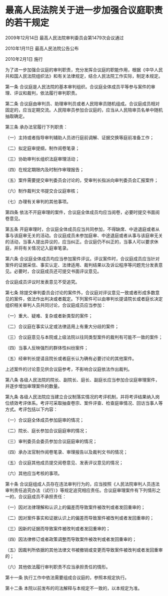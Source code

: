 # 最高人民法院关于进一步加强合议庭职责的若干规定

2009年12月14日 最高人民法院审判委员会第1479次会议通过

2010年1月11日 最高人民法院公告公布

2010年2月1日 施行

为了进一步加强合议庭的审判职责，充分发挥合议庭的职能作用，根据《中华人民共和国人民法院组织法》和有关法律规定，结合人民法院工作实际，制定本规定。

第一条 合议庭是人民法院的基本审判组织。合议庭全体成员平等参与案件的审理、评议和裁判，依法履行审判职责。

第二条 合议庭由审判员、助理审判员或者人民陪审员随机组成。合议庭成员相对固定的，应当定期交流。人民陪审员参加合议庭的，应当从人民陪审员名单中随机抽取确定。

第三条 承办法官履行下列职责：

（一）主持或者指导审判辅助人员进行庭前调解、证据交换等庭前准备工作；

（二）拟定庭审提纲，制作阅卷笔录；

（三）协助审判长组织法庭审理活动；

（四）在规定期限内及时制作审理报告；

（五）案件需要提交审判委员会讨论的，受审判长指派向审判委员会汇报案件；

（六）制作裁判文书提交合议庭审核；

（七）办理有关审判的其他事项。

第四条 依法不开庭审理的案件，合议庭全体成员均应当阅卷，必要时提交书面阅卷意见。

第五条 开庭审理时，合议庭全体成员应当共同参加，不得缺席、中途退庭或者从事与该庭审无关的活动。合议庭成员未参加庭审、中途退庭或者从事与该庭审无关的活动，当事人提出异议的，应当纠正。合议庭仍不纠正的，当事人可以要求休庭，并将有关情况记入庭审笔录。

第六条 合议庭全体成员均应当参加案件评议。评议案件时，合议庭成员应当针对案件的证据采信、事实认定、法律适用、裁判结果以及诉讼程序等问题充分发表意见。必要时，合议庭成员还可提交书面评议意见。

合议庭成员评议时发表意见不受追究。

第七条 除提交审判委员会讨论的案件外，合议庭对评议意见一致或者形成多数意见的案件，依法作出判决或者裁定。下列案件可以由审判长提请院长或者庭长决定组织相关审判人员共同讨论，合议庭成员应当参加：

（一）重大、疑难、复杂或者新类型的案件；

（二）合议庭在事实认定或法律适用上有重大分歧的案件；

（三）合议庭意见与本院或上级法院以往同类型案件的裁判有可能不一致的案件；

（四）当事人反映强烈的群体性纠纷案件；

（五）经审判长提请且院长或者庭长认为确有必要讨论的其他案件。

上述案件的讨论意见供合议庭参考，不影响合议庭依法作出裁判。

第八条 各级人民法院的院长、副院长、庭长、副庭长应当参加合议庭审理案件，并逐步增加审理案件的数量。

第九条 各级人民法院应当建立合议制落实情况的考评机制，并将考评结果纳入岗位绩效考评体系。考评可采取抽查卷宗、案件评查、检查庭审情况、回访当事人等方式。考评包括以下内容：

（一）合议庭全体成员参加庭审的情况；

（二）院长、庭长参加合议庭庭审的情况；

（三）审判委员会委员参加合议庭庭审的情况；

（四）承办法官制作阅卷笔录、审理报告以及裁判文书的情况；

（五）合议庭其他成员提交阅卷意见、发表评议意见的情况；

（六）其他应当考核的事项。

第十条 合议庭组成人员存在违法审判行为的，应当按照《人民法院审判人员违法审判责任追究办法（试行）》等规定追究相应责任。合议庭审理案件有下列情形之一的，合议庭成员不承担责任：

（一）因对法律理解和认识上的偏差而导致案件被改判或者发回重审的；

（二）因对案件事实和证据认识上的偏差而导致案件被改判或者发回重审的；

（三）因新的证据而导致案件被改判或者发回重审的；

（四）因法律修订或者政策调整而导致案件被改判或者发回重审的；

（五）因裁判所依据的其他法律文书被撤销或变更而导致案件被改判或者发回重审的；

（六）其他依法履行审判职责不应当承担责任的情形。

第十一条 执行工作中依法需要组成合议庭的，参照本规定执行。

第十二条 本院以前发布的司法解释与本规定不一致的，以本规定为准。
